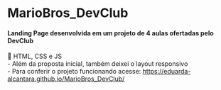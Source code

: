 # MarioBros_DevClub
#### Landing Page desenvolvida em um projeto de 4 aulas ofertadas pelo DevClub
:hammer: HTML, CSS e JS
</br>- Além da proposta inicial, também deixei o layout responsivo
</br>- Para conferir o projeto funcionando acesse: https://eduarda-alcantara.github.io/MarioBros_DevClub/
